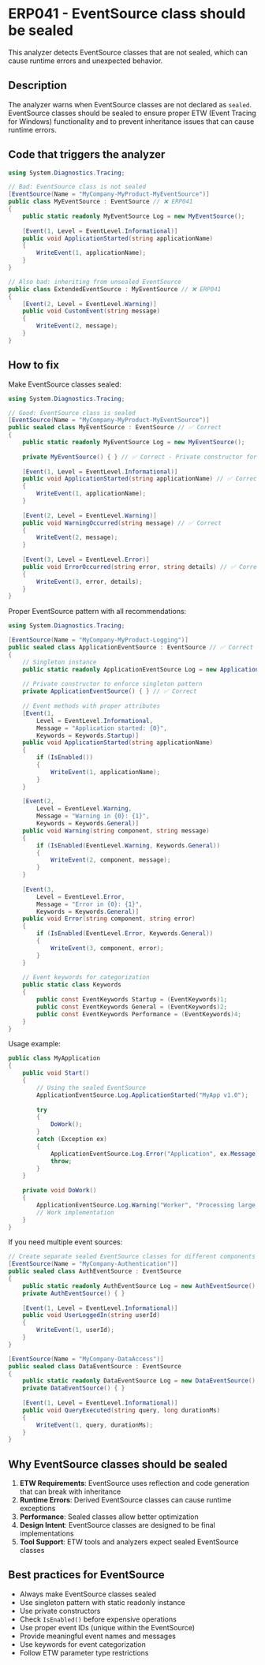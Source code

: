# ERP041 - EventSource class should be sealed

This analyzer detects EventSource classes that are not sealed, which can cause runtime errors and unexpected behavior.

## Description

The analyzer warns when EventSource classes are not declared as `sealed`. EventSource classes should be sealed to ensure proper ETW (Event Tracing for Windows) functionality and to prevent inheritance issues that can cause runtime errors.

## Code that triggers the analyzer

```csharp
using System.Diagnostics.Tracing;

// Bad: EventSource class is not sealed
[EventSource(Name = "MyCompany-MyProduct-MyEventSource")]
public class MyEventSource : EventSource // ❌ ERP041
{
    public static readonly MyEventSource Log = new MyEventSource();
    
    [Event(1, Level = EventLevel.Informational)]
    public void ApplicationStarted(string applicationName)
    {
        WriteEvent(1, applicationName);
    }
}

// Also bad: inheriting from unsealed EventSource
public class ExtendedEventSource : MyEventSource // ❌ ERP041
{
    [Event(2, Level = EventLevel.Warning)]
    public void CustomEvent(string message)
    {
        WriteEvent(2, message);
    }
}
```

## How to fix

Make EventSource classes sealed:

```csharp
using System.Diagnostics.Tracing;

// Good: EventSource class is sealed
[EventSource(Name = "MyCompany-MyProduct-MyEventSource")]
public sealed class MyEventSource : EventSource // ✅ Correct
{
    public static readonly MyEventSource Log = new MyEventSource();
    
    private MyEventSource() { } // ✅ Correct - Private constructor for singleton pattern
    
    [Event(1, Level = EventLevel.Informational)]
    public void ApplicationStarted(string applicationName) // ✅ Correct
    {
        WriteEvent(1, applicationName);
    }
    
    [Event(2, Level = EventLevel.Warning)]
    public void WarningOccurred(string message) // ✅ Correct
    {
        WriteEvent(2, message);
    }
    
    [Event(3, Level = EventLevel.Error)]
    public void ErrorOccurred(string error, string details) // ✅ Correct
    {
        WriteEvent(3, error, details);
    }
}
```

Proper EventSource pattern with all recommendations:

```csharp
using System.Diagnostics.Tracing;

[EventSource(Name = "MyCompany-MyProduct-Logging")]
public sealed class ApplicationEventSource : EventSource // ✅ Correct
{
    // Singleton instance
    public static readonly ApplicationEventSource Log = new ApplicationEventSource(); // ✅ Correct
    
    // Private constructor to enforce singleton pattern
    private ApplicationEventSource() { } // ✅ Correct
    
    // Event methods with proper attributes
    [Event(1, 
        Level = EventLevel.Informational,
        Message = "Application started: {0}",
        Keywords = Keywords.Startup)]
    public void ApplicationStarted(string applicationName)
    {
        if (IsEnabled())
        {
            WriteEvent(1, applicationName);
        }
    }
    
    [Event(2,
        Level = EventLevel.Warning,
        Message = "Warning in {0}: {1}",
        Keywords = Keywords.General)]
    public void Warning(string component, string message)
    {
        if (IsEnabled(EventLevel.Warning, Keywords.General))
        {
            WriteEvent(2, component, message);
        }
    }
    
    [Event(3,
        Level = EventLevel.Error,
        Message = "Error in {0}: {1}",
        Keywords = Keywords.General)]
    public void Error(string component, string error)
    {
        if (IsEnabled(EventLevel.Error, Keywords.General))
        {
            WriteEvent(3, component, error);
        }
    }
    
    // Event keywords for categorization
    public static class Keywords
    {
        public const EventKeywords Startup = (EventKeywords)1;
        public const EventKeywords General = (EventKeywords)2;
        public const EventKeywords Performance = (EventKeywords)4;
    }
}
```

Usage example:

```csharp
public class MyApplication
{
    public void Start()
    {
        // Using the sealed EventSource
        ApplicationEventSource.Log.ApplicationStarted("MyApp v1.0");
        
        try
        {
            DoWork();
        }
        catch (Exception ex)
        {
            ApplicationEventSource.Log.Error("Application", ex.Message);
            throw;
        }
    }
    
    private void DoWork()
    {
        ApplicationEventSource.Log.Warning("Worker", "Processing large dataset");
        // Work implementation
    }
}
```

If you need multiple event sources:

```csharp
// Create separate sealed EventSource classes for different components
[EventSource(Name = "MyCompany-Authentication")]
public sealed class AuthEventSource : EventSource
{
    public static readonly AuthEventSource Log = new AuthEventSource();
    private AuthEventSource() { }
    
    [Event(1, Level = EventLevel.Informational)]
    public void UserLoggedIn(string userId)
    {
        WriteEvent(1, userId);
    }
}

[EventSource(Name = "MyCompany-DataAccess")]
public sealed class DataEventSource : EventSource
{
    public static readonly DataEventSource Log = new DataEventSource();
    private DataEventSource() { }
    
    [Event(1, Level = EventLevel.Informational)]
    public void QueryExecuted(string query, long durationMs)
    {
        WriteEvent(1, query, durationMs);
    }
}
```

## Why EventSource classes should be sealed

1. **ETW Requirements**: EventSource uses reflection and code generation that can break with inheritance
2. **Runtime Errors**: Derived EventSource classes can cause runtime exceptions
3. **Performance**: Sealed classes allow better optimization
4. **Design Intent**: EventSource classes are designed to be final implementations
5. **Tool Support**: ETW tools and analyzers expect sealed EventSource classes

## Best practices for EventSource

- Always make EventSource classes sealed
- Use singleton pattern with static readonly instance
- Use private constructors
- Check `IsEnabled()` before expensive operations
- Use proper event IDs (unique within the EventSource)
- Provide meaningful event names and messages
- Use keywords for event categorization
- Follow ETW parameter type restrictions
